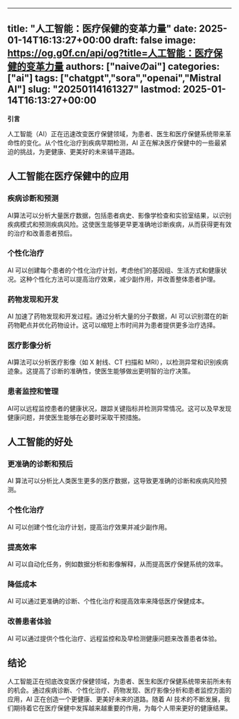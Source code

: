 
---
title: "人工智能：医疗保健的变革力量"
date: 2025-01-14T16:13:27+00:00
draft: false
image: https://og.g0f.cn/api/og?title=人工智能：医疗保健的变革力量
authors: ["naiveのai"]
categories: ["ai"]
tags: ["chatgpt","sora","openai","Mistral AI"]
slug: "20250114161327"
lastmod: 2025-01-14T16:13:27+00:00
---
**引言**

人工智能（AI）正在迅速改变医疗保健领域，为患者、医生和医疗保健系统带来革命性的变化。从个性化治疗到疾病早期检测，AI 正在解决医疗保健中的一些最紧迫的挑战，为更健康、更美好的未来铺平道路。

## 人工智能在医疗保健中的应用

### 疾病诊断和预测

AI算法可以分析大量医疗数据，包括患者病史、影像学检查和实验室结果，以识别疾病模式和预测疾病风险。这使医生能够更早更准确地诊断疾病，从而获得更有效的治疗和改善患者预后。

### 个性化治疗

AI 可以创建每个患者的个性化治疗计划，考虑他们的基因组、生活方式和健康状况。这种个性化方法可以提高治疗效果，减少副作用，并改善整体患者护理。

### 药物发现和开发

AI 加速了药物发现和开发过程。通过分析大量的分子数据，AI 可以识别潜在的新药物靶点并优化药物设计。这可以缩短上市时间并为患者提供更多治疗选择。

### 医疗影像分析

AI算法可以分析医疗影像（如 X 射线、CT 扫描和 MRI），以检测异常和识别疾病迹象。这提高了诊断的准确性，使医生能够做出更明智的治疗决策。

### 患者监控和管理

AI可以远程监控患者的健康状况，跟踪关键指标并检测异常情况。这可以及早发现健康问题，并使医生能够在必要时采取干预措施。

## 人工智能的好处

### 更准确的诊断和预后

AI 算法可以分析比人类医生更多的医疗数据，这导致更准确的诊断和疾病风险预测。

### 个性化治疗

AI 可以创建个性化治疗计划，提高治疗效果并减少副作用。

### 提高效率

AI 可以自动化任务，例如数据分析和影像解释，从而提高医疗保健系统的效率。

### 降低成本

AI 可以通过更准确的诊断、个性化治疗和提高效率来降低医疗保健成本。

### 改善患者体验

AI 可以通过提供个性化治疗、远程监控和及早检测健康问题来改善患者体验。

## 结论

人工智能正在彻底改变医疗保健领域，为患者、医生和医疗保健系统带来前所未有的机会。通过疾病诊断、个性化治疗、药物发现、医疗影像分析和患者监控方面的应用，AI 正在创造一个更健康、更美好未来的道路。随着 AI 技术的不断发展，我们期待着它在医疗保健中发挥越来越重要的作用，为每个人带来更好的健康结果。